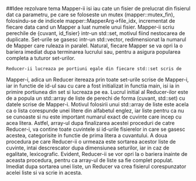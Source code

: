 ##Idee rezolvare tema
    Mapper-ii isi iau cate un fisier de prelucrat din fisierul dat
  ca parametru, pe care se foloseste un mutex (mapper::mutex_fin),
  folosindu-se de indicele mapper::MapperArg->file_idx, incrementat
  de fiecare data cand un Mapper a luat numele unui fisier.
    Mapper-ii scriu perechile de {cuvant, id_fisier} intr-un std::set,
  motivul fiind nestocarea de duplicate. Set-urile se gasesc intr-un
  std::vector, redimensionat la numarul de Mapper care ruleaza in paralel.
  Natural, fiecare Mapper se va opri la o bariera imediat dupa terminarea
  lucrului sau, pentru a asigura popularea completa a tuturor set-urilor.

    Reducer-ii lucreaza pe portiuni egale din fiecare std::set scris de
  Mapper-i, adica un Reducer itereaza prin toate set-urile scrise de
  Mapper-i, iar in functie de id-ul sau cu care a fost initializat in
  functia main, isi ia in primire portiunea din set si lucreaza pe ea.
    Lucrul initial al Reducer-ilor este de a popula un std::array de liste
  de perechi de forma (cuvant, std::set<int>) cu datele scrise de Mapper-i.
  Motivul folosirii unui std::array de liste este acela ca o lista corespunde
  unei litere din alfabetul englez, iar liste pentru ca nu se cunoaste si nu
  este important numarul exact de cuvinte care incep cu acea litera. Astfel,
  array-ul dupa finalizarea acestei proceduri de catre Reducer-i, va contine
  toate cuvintele si id-urile fisierelor in care se gasesc acestea, categorisite
  in functie de prima litera a cuvantului.
    A doua procedura pe care Reducer-ii o urmeaza este sortarea acestor liste
  de cuvinte, intai descrescator dupa dimensiunea seturilor, iar in caz de
  egalitate, lexicografic. Evident, Reducer-ii se vor opri la o bariera inainte
  de aceasta procedura, pentru ca array-ul de liste sa fie complet populat.
    Imediat dupa sortarea unei liste, un Reducer va crea fisierul corespunzator
  acelei liste si va scrie in acesta.
